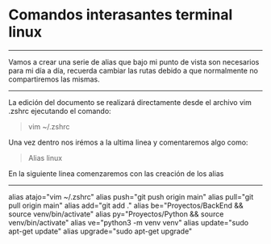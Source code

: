 #  Comandos interasantes terminal linux

------------

Vamos a crear una serie de alias que bajo mi punto de vista son necesarios para mi día a día, recuerda cambiar las rutas debido a que normalmente no compartiremos las mismas. 

------------

La edición del documento se realizará directamente desde el archivo vim .zshrc ejecutando el comando: 

> vim ~/.zshrc  

Una vez dentro nos irémos a la ultima linea y comentaremos algo como: 

> Alias linux

En la siguiente linea comenzaremos con las creación de los alias

------------

alias atajo="vim ~/.zshrc"
alias push="git push origin main"
alias pull="git pull origin main"
alias add="git add ."
alias be="Proyectos/BackEnd && source venv/bin/activate"
alias py="Proyectos/Python && source venv/bin/activate"
alias ve="python3 -m venv venv"
alias update="sudo apt-get update"
alias upgrade="sudo apt-get upgrade"
